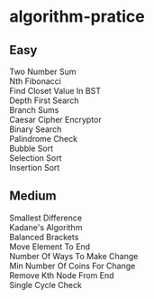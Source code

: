 # algorithm-pratice

## Easy
Two Number Sum  
Nth Fibonacci  
Find Closet Value In BST  
Depth First Search  
Branch Sums  
Caesar Cipher Encryptor  
Binary Search  
Palindrome Check  
Bubble Sort  
Selection Sort  
Insertion Sort  

## Medium
Smallest Difference  
Kadane's Algorithm  
Balanced Brackets  
Move Element To End  
Number Of Ways To Make Change  
Min Number Of Coins For Change  
Remove Kth Node From End  
Single Cycle Check  
